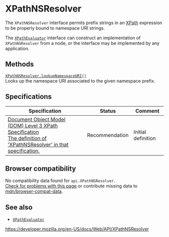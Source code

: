 XPathNSResolver
===============

The `XPathNSResolver` interface permits prefix strings in an [XPath](https://developer.mozilla.org/en-US/docs/Glossary/XPath) expression to be properly bound to namespace URI strings.

The [`XPathEvaluator`](xpathevaluator) interface can construct an implementation of `XPathNSResolver` from a node, or the interface may be implemented by any application.

Methods
-------

[`XPathNSResolver.lookupNamespaceURI()`](xpathnsresolver/lookupnamespaceuri)  
Looks up the namespace URI associated to the given namespace prefix.

Specifications
--------------

<table><thead><tr class="header"><th>Specification</th><th>Status</th><th>Comment</th></tr></thead><tbody><tr class="odd"><td><a href="https://www.w3.org/TR/DOM-Level-3-XPath/xpath.html#XPathNSResolver">Document Object Model (DOM) Level 3 XPath Specification<br />
<span class="small">The definition of 'XPathNSResolver' in that specification.</span></a></td><td><span class="spec-rec">Recommendation</span></td><td>Initial definition</td></tr></tbody></table>

Browser compatibility
---------------------

No compatibility data found for `api.XPathNSResolver`.  
[Check for problems with this page](#on-github) or contribute missing data to [mdn/browser-compat-data](https://github.com/mdn/browser-compat-data).

See also
--------

-   [`XPathEvaluator`](xpathevaluator)

<a href="https://developer.mozilla.org/en-US/docs/Web/API/XPathNSResolver" class="_attribution-link">https://developer.mozilla.org/en-US/docs/Web/API/XPathNSResolver</a>
